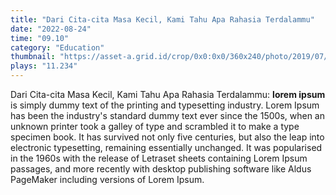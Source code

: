 ```yaml
---
title: "Dari Cita-cita Masa Kecil, Kami Tahu Apa Rahasia Terdalammu"
date: "2022-08-24"
time: "09.10"
category: "Education"
thumbnail: "https://asset-a.grid.id/crop/0x0:0x0/360x240/photo/2019/07/18/861767561.jpg"
plays: "11.234"
---
```


Dari Cita-cita Masa Kecil, Kami Tahu Apa Rahasia Terdalammu: **lorem ipsum** is simply dummy text of the printing and typesetting industry. Lorem Ipsum has been the industry's standard dummy text ever since the 1500s, when an unknown printer took a galley of type and scrambled it to make a type specimen book. It has survived not only five centuries, but also the leap into electronic typesetting, remaining essentially unchanged. It was popularised in the 1960s with the release of Letraset sheets containing Lorem Ipsum passages, and more recently with desktop publishing software like Aldus PageMaker including versions of Lorem Ipsum.
